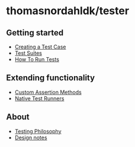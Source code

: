 thomasnordahldk/tester
=============

## Getting started
* [Creating a Test Case](creating-a-test-case.md)
* [Test Suites](test-suite.md)
* [How To Run Tests](how-to-run-tests.md)

## Extending functionality
* [Custom Assertion Methods](custom-assertion-methods.md)
* [Native Test Runners](native-test-runners.md)

## About
* [Testing Philosophy](testing-philosophy.md)
* [Design notes](design-notes.md)
